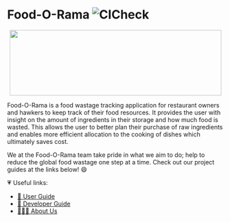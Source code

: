 # Food-O-Rama ![CICheck](https://github.com/AY2122S1-CS2113T-W11-4/tp/actions/workflows/gradle.yml/badge.svg)
<p align="center">
  <img width="493" height="153" src="https://user-images.githubusercontent.com/69526313/138156694-3a7ccb62-2a06-4adc-b272-badde4bc6230.png">
</p>

Food-O-Rama is a food wastage tracking application for restaurant owners and hawkers to 
keep track of their food resources. It provides the user with insight on the amount of ingredients 
in their storage and how much food is wasted. This allows the user to better plan their 
purchase of raw ingredients and enables more efficient allocation to the cooking of dishes which ultimately saves cost.

We at the Food-O-Rama team take pride in what we aim to do; help to reduce the global food wastage one step at a time.
Check out our project guides at the links below! 😄

💗 Useful links:
* [📘 User Guide](UserGuide.md)
* [📗 Developer Guide](DeveloperGuide.md)
* [🧑‍🤝‍🧑 About Us](AboutUs.md)
